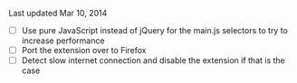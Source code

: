 Last updated Mar 10, 2014

- [ ] Use pure JavaScript instead of jQuery for the main.js selectors to try to increase performance
- [ ] Port the extension over to Firefox
- [ ] Detect slow internet connection and disable the extension if that is the case
